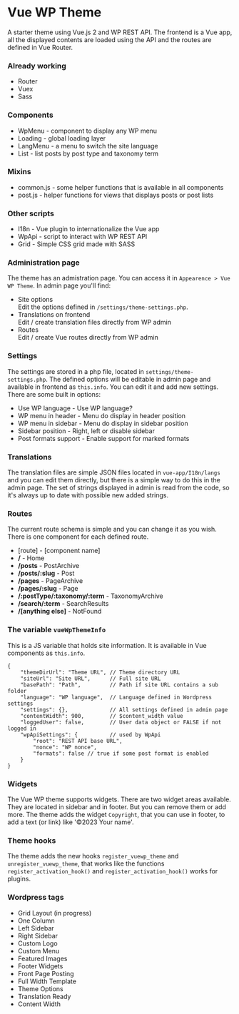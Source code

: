﻿# Vue WP Theme

A starter theme using Vue.js 2 and WP REST API.
The frontend is a Vue app, all the displayed contents are loaded using the API and the routes are defined in Vue Router. 

### Already working
* Router
* Vuex
* Sass

### Components
* WpMenu - component to display any WP menu
* Loading - global loading layer
* LangMenu - a menu to switch the site language
* List - list posts by post type and taxonomy term

### Mixins
* common.js - some helper functions that is available in all components
* post.js - helper functions for views that displays posts or post lists

### Other scripts
* I18n - Vue plugin to internationalize the Vue app
* WpApi - script to interact with WP REST API
* Grid - Simple CSS grid made with SASS

### Administration page
The theme has an admistration page. You can access it in `Appearence > Vue WP Theme`. In admin page you'll find:
* Site options\
  Edit the options defined in `/settings/theme-settings.php`.
* Translations on frontend\
  Edit / create translation files directly from WP admin
* Routes\
  Edit / create Vue routes directly from WP admin

### Settings
The settings are stored in a php file, located in `settings/theme-settings.php`. The defined options will be editable in admin page and available in frontend as `this.info`. You can edit it and add new settings.
There are some built in options:
 * Use WP language - Use WP language?
 * WP menu in header - Menu do display in header position
 * WP menu in sidebar - Menu do display in sidebar position
 * Sidebar position - Right, left or disable sidebar
 * Post formats support - Enable support for marked formats

### Translations
The translation files are simple JSON files located in `vue-app/I18n/langs` and you can edit them directly, but there is a simple way to do this in the admin page. The set of strings displayed in admin is read from the code, so it's always up to date with possible new added strings.

### Routes
The current route schema is simple and you can change it as you wish. There is one component for each defined route.

* [route] - [component name]
* **/** - Home
* **/posts** - PostArchive
* **/posts/:slug** - Post
* **/pages** - PageArchive
* **/pages/:slug** - Page
* **/:postType/:taxonomy/:term** - TaxonomyArchive
* **/search/:term** - SearchResults
* **/[anything else]** - NotFound

### The variable `vueWpThemeInfo`
This is a JS variable that holds site information. It is available in Vue components as `this.info`.

	{
		"themeDirUrl": "Theme URL", // Theme directory URL
		"siteUrl": "Site URL",      // Full site URL
		"basePath": "Path",         // Path if site URL contains a sub folder
		"language": "WP language",  // Language defined in Wordpress settings
		"settings": {},             // All settings defined in admin page
		"contentWidth": 900,        // $content_width value
		"loggedUser": false,        // User data object or FALSE if not logged in 
		"wpApiSettings": {          // used by WpApi
			"root": "REST API base URL",
			"nonce": "WP nonce",
			"formats": false // true if some post format is enabled
		}
	}

### Widgets
The Vue WP theme supports widgets. There are two widget areas available. They are located in sidebar and in footer. But you can remove them or add more.
The theme adds the widget `Copyright`, that you can use in footer, to add a text (or link) like '&copy;2023 Your name'.

### Theme hooks
The theme adds the new hooks `register_vuewp_theme` and `unregister_vuewp_theme`, that works like the functions `register_activation_hook()` and  `register_activation_hook()` works for plugins.

### Wordpress tags
 * Grid Layout (in progress)
 * One Column
 * Left Sidebar
 * Right Sidebar
 * Custom Logo
 * Custom Menu
 * Featured Images
 * Footer Widgets
 * Front Page Posting
 * Full Width Template
 * Theme Options
 * Translation Ready
 * Content Width
